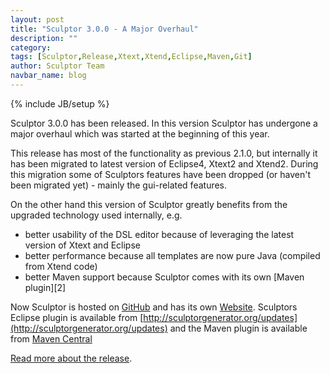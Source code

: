 ```yaml
---
layout: post
title: "Sculptor 3.0.0 - A Major Overhaul"
description: ""
category: 
tags: [Sculptor,Release,Xtext,Xtend,Eclipse,Maven,Git]
author: Sculptor Team
navbar_name: blog
---
```

{% include JB/setup %}

Sculptor 3.0.0 has been released. In this version Sculptor has undergone a major overhaul which was started at the beginning of this year.

This release has most of the functionality as previous 2.1.0, but internally it has been migrated to latest version of Eclipse4, Xtext2 and Xtend2. During this migration some of Sculptors features have been dropped (or haven't been migrated yet) - mainly the gui-related features.

On the other hand this version of Sculptor greatly benefits from the upgraded technology used internally, e.g.

* better usability of the DSL editor because of leveraging the latest version of Xtext and Eclipse
* better performance because all templates are now pure Java (compiled from Xtend code)
* better Maven support because Sculptor comes with its own [Maven plugin][2]

Now Sculptor is hosted on [GitHub](https://github.com/sculptor) and has its own [Website](http://sculptorgenerator.org).
Sculptors Eclipse plugin is available from [http://sculptorgenerator.org/updates](http://sculptorgenerator.org/updates) and the Maven plugin is available from [Maven Central](http://search.maven.org/#search%7Cga%7C1%7Cg%3A%22org.sculptorgenerator%22)


[Read more about the release][1].

   [1]: /documentation/whats-new#version-300
